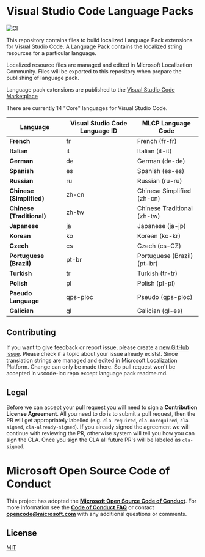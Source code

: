 # Visual Studio Code Language Packs

[![CI](https://github.com/microsoft/vscode-loc/actions/workflows/ci.yml/badge.svg)](https://github.com/microsoft/vscode-loc/actions/workflows/ci.yml)

This repository contains files to build localized Language Pack extensions for Visual Studio Code. A Language Pack contains the localized string resources for a particular language. 

Localized resource files are managed and edited in Microsoft Localization Community. Files will be exported to this repository when prepare the publishing of language pack.

Language pack extensions are published to the [Visual Studio Code Marketplace](https://marketplace.visualstudio.com/search?target=VSCode&category=Language%20Packs&sortBy=Installs)

There are currently 14 "Core" languages for Visual Studio Code.

|Language|Visual Studio Code Language ID|MLCP Language Code|
|--------|--------|--------|
|**French**|fr|French (fr-fr)
|**Italian**|it|Italian (it-it)
|**German**|de|German (de-de)
|**Spanish**|es|Spanish (es-es)
|**Russian**|ru|Russian (ru-ru)
|**Chinese (Simplified)**|zh-cn|Chinese Simplified (zh-cn)
|**Chinese (Traditional)**|zh-tw|Chinese Traditional (zh-tw)
|**Japanese**|ja|Japanese (ja-jp)
|**Korean**|ko|Korean (ko-kr)
|**Czech**|cs|Czech (cs-CZ)
|**Portuguese (Brazil)**|pt-br|Portuguese (Brazil) (pt-br)
|**Turkish**|tr|Turkish (tr-tr)
|**Polish**|pl| Polish (pl-pl)
|**Pseudo Language**|qps-ploc|Pseudo (qps-ploc)
|**Galician**|gl|Galician (gl-es)

## Contributing

If you want to give feedback or report issue, please create a [new GitHub issue](https://github.com/microsoft/vscode-loc/issues/new). Please check if a topic about your issue already exists!.
Since translation strings are managed and edited in Microsoft Localization Platform. Change can only be made there. So pull request won't be accepted in vscode-loc repo except language pack readme.md.

## Legal

Before we can accept your pull request you will need to sign a **Contribution License Agreement**. All you need to do is to submit a pull request, then the PR will get appropriately labelled (e.g. `cla-required`, `cla-norequired`, `cla-signed`, `cla-already-signed`). If you already signed the agreement we will continue with reviewing the PR, otherwise system will tell you how you can sign the CLA. Once you sign the CLA all future PR's will be labeled as `cla-signed`.

# Microsoft Open Source Code of Conduct

This project has adopted the [**Microsoft Open Source Code of Conduct**](https://opensource.microsoft.com/codeofconduct/).
For more information see the [**Code of Conduct FAQ**](https://opensource.microsoft.com/codeofconduct/faq/) or
contact [**opencode@microsoft.com**](mailto:opencode@microsoft.com) with any additional questions or comments.

## License 
[MIT](LICENSE.md)
